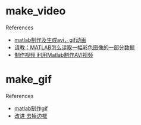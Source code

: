 
make_video
==========

References
 * [matlab制作及生成avi，gif动画](http://www.cnblogs.com/bacazy/archive/2012/12/15/2819172.html) 
 * [请教：MATLAB怎么读取一幅彩色图像的一部分数据](http://www.ilovematlab.cn/thread-107089-1-1.html)
 * [制作视频 利用Matlab制作AVI视频](http://blog.sina.com.cn/s/blog_4d633dc70100nuxe.html)

make_gif
========

References
 * [matlab制作gif](http://blog.sina.com.cn/s/blog_4d633dc70100nslz.html)
 * [改进 去掉边框](http://www.ilovematlab.cn/thread-122348-1-1.html)

  
 